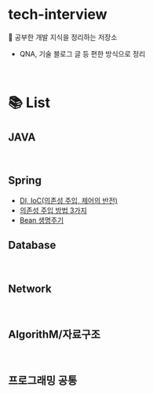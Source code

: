 # tech-interview
📝 공부한 개발 지식을 정리하는 저장소
  - QNA, 기술 블로그 글 등 편한 방식으로 정리
  
<br/>

# 📚 List

## JAVA

<br/>

## Spring
- [DI, IoC(의존성 주입, 제어의 반전)](/spring/DI_IOC.md)
- [의존성 주입 방법 3가지](/spring/3_ways_to_DI.md)
- [Bean 생명주기](/spring/bean_lifecycle.md)
## Database

<br/>

## Network

<br/>

## AlgorithM/자료구조

<br/>

## 프로그래밍 공통 
